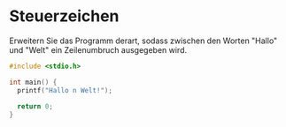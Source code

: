 # Steuerzeichen

Erweitern Sie das Programm derart, sodass zwischen den Worten "Hallo" und "Welt" ein Zeilenumbruch ausgegeben wird.

```cpp
#include <stdio.h>

int main() {
  printf("Hallo n Welt!");
  
  return 0;
}
```
